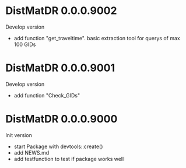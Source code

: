 # DistMatDR 0.0.0.9002
Develop version

* add function "get_traveltime". basic extraction tool for querys of max 100 GIDs

# DistMatDR 0.0.0.9001
Develop version

* add function "Check_GIDs"

# DistMatDR 0.0.0.9000
Init version

* start Package with devtools::create()
* add NEWS.md
* add testfunction to test if package works well
